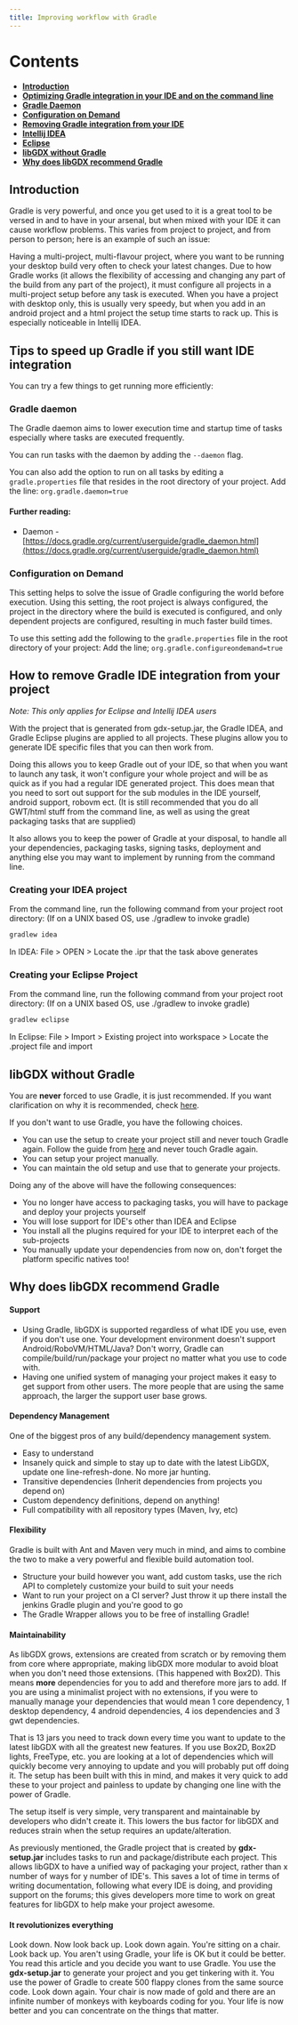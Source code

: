 ```yaml
---
title: Improving workflow with Gradle
---
```

# Contents

* [**Introduction**](#introduction)
* [**Optimizing Gradle integration in your IDE and on the command line**](#tips-to-speed-up-gradle-if-you-still-want-ide-integration)
 * [**Gradle Daemon**](#gradle-daemon)
 * [**Configuration on Demand**](#configuration-on-demand)
* [**Removing Gradle integration from your IDE**](#how-to-remove-gradle-ide-integration-from-your-project)
 * [**Intellij IDEA**](#creating-your-idea-project)
 * [**Eclipse**](#creating-your-eclipse-project)
* [**libGDX without Gradle**](#libgdx-without-gradle)
* [**Why does libGDX recommend Gradle**](#why-does-libgdx-recommend-gradle)


## Introduction
Gradle is very powerful, and once you get used to it is a great tool to be versed in and to have in your arsenal, but when mixed with your IDE it can cause workflow problems. This varies from project to project, and from person to person; here is an example of such an issue:

Having a multi-project, multi-flavour project, where you want to be running your desktop build very often to check your latest changes. Due to how Gradle works (it allows the flexibility of accessing and changing any part of the build from any part of the project), it must configure all projects in a multi-project setup before any task is executed. When you have a project with desktop only, this is usually very speedy, but when you add in an android project and a html project the setup time starts to rack up. This is especially noticeable in Intellij IDEA.

## Tips to speed up Gradle if you still want IDE integration

You can try a few things to get running more efficiently:

### Gradle daemon
The Gradle daemon aims to lower execution time and startup time of tasks especially where tasks are executed frequently.

You can run tasks with the daemon by adding the `--daemon` flag.

You can also add the option to run on all tasks by editing a `gradle.properties` file that resides in the root directory of your project.
Add the line: `org.gradle.daemon=true`

#### Further reading:
* Daemon - [https://docs.gradle.org/current/userguide/gradle_daemon.html](https://docs.gradle.org/current/userguide/gradle_daemon.html)

### Configuration on Demand
This setting helps to solve the issue of Gradle configuring the world before execution. Using this setting, the root project is always configured, the project in the directory where the build is executed is configured, and only dependent projects are configured, resulting in much faster build times.

To use this setting add the following to the `gradle.properties` file in the root directory of your project:
Add the line; `org.gradle.configureondemand=true` 


## How to remove Gradle IDE integration from your project

_Note: This only applies for Eclipse and Intellij IDEA users_

With the project that is generated from gdx-setup.jar, the Gradle IDEA, and Gradle Eclipse plugins are applied to all projects.
These plugins allow you to generate IDE specific files that you can then work from.

Doing this allows you to keep Gradle out of your IDE, so that when you want to launch any task, it won't configure your whole project and will be as quick as if you had a regular IDE generated project. This does mean that you need to sort out support for the sub modules in the IDE yourself, android support, robovm ect. (It is still recommended that you do all GWT/html stuff from the command line, as well as using the great packaging tasks that are supplied)

It also allows you to keep the power of Gradle at your disposal, to handle all your dependencies, packaging tasks, signing tasks, deployment and anything else you may want to implement by running from the command line.

### Creating your IDEA project
From the command line, run the following command from your project root directory:
(If on a UNIX based OS, use ./gradlew to invoke gradle)
```groovy
gradlew idea
```

In IDEA:
File > OPEN > Locate the .ipr that the task above generates
### Creating your Eclipse Project
From the command line, run the following command from your project root directory:
(If on a UNIX based OS, use ./gradlew to invoke gradle)
```groovy
gradlew eclipse
```

In Eclipse:
File > Import > Existing project into workspace > Locate the .project file and import

## libGDX without Gradle

You are **never** forced to use Gradle, it is just recommended. If you want clarification on why it is recommended, check [here](#why-does-libgdx-recommend-gradle).

If you don't want to use Gradle, you have the following choices.

* You can use the setup to create your project still and never touch Gradle again. Follow the guide from [here](#how-to-remove-gradle-ide-integration-from-your-project) and never touch Gradle again.
* You can setup your project manually.
* You can maintain the old setup and use that to generate your projects.

Doing any of the above will have the following consequences: 
* You no longer have access to packaging tasks, you will have to package and deploy your projects yourself
* You will lose support for IDE's other than IDEA and Eclipse
* You install all the plugins required for your IDE to interpret each of the sub-projects
* You manually update your dependencies from now on, don't forget the platform specific natives too!

  
## Why does libGDX recommend Gradle

#### Support
* Using Gradle, libGDX is supported regardless of what IDE you use, even if you don't use one. Your development environment doesn't support Android/RoboVM/HTML/Java? Don't worry, Gradle can compile/build/run/package your project no matter what you use to code with.
* Having one unified system of managing your project makes it easy to get support from other users. The more people that are using the same approach, the larger the support user base grows.

#### Dependency Management
One of the biggest pros of any build/dependency management system.
* Easy to understand
* Insanely quick and simple to stay up to date with the latest LibGDX, update one line-refresh-done. No more jar hunting.
* Transitive dependencies (Inherit dependencies from projects you depend on)
* Custom dependency definitions, depend on anything!
* Full compatibility with all repository types (Maven, Ivy, etc)

#### Flexibility
Gradle is built with Ant and Maven very much in mind, and aims to combine the two to make a very powerful and flexible build automation tool.
* Structure your build however you want, add custom tasks, use the rich API to completely customize your build to suit your needs
* Want to run your project on a CI server? Just throw it up there install the jenkins Gradle plugin and you're good to go
* The Gradle Wrapper allows you to be free of installing Gradle!

#### Maintainability
As libGDX grows, extensions are created from scratch or by removing them from core where appropriate, making libGDX more modular to avoid bloat when you don't need those extensions. (This happened with Box2D). This means **more** dependencies for you to add and therefore more jars to add. If you are using a minimalist project with no extensions, if you were to manually manage your dependencies that would mean 1 core dependency, 1 desktop dependency, 4 android dependencies, 4 ios dependencies and 3 gwt dependencies.

That is 13 jars you need to track down every time you want to update to the latest libGDX with all the greatest new features. If you use Box2D, Box2D lights, FreeType, etc. you are looking at a lot of dependencies which will quickly become very annoying to update and you will probably put off doing it. The setup has been built with this in mind, and makes it very quick to add these to your project and painless to update by changing one line with the power of Gradle.

The setup itself is very simple, very transparent and maintainable by developers who didn't create it. This lowers the bus factor for libGDX and reduces strain when the setup requires an update/alteration.

As previously mentioned, the Gradle project that is created by **gdx-setup.jar** includes tasks to run and package/distribute each project. This allows libGDX to have a unified way of packaging your project, rather than x number of ways for y number of IDE's. This saves a lot of time in terms of writing documentation, following what every IDE is doing, and providing support on the forums; this gives developers more time to work on great features for libGDX to help make your project awesome.

#### It revolutionizes everything
Look down. Now look back up. Look down again. You're sitting on a chair. Look back up. You aren't using Gradle, your life is OK but it could be better. You read this article and you decide you want to use Gradle. You use the **gdx-setup.jar** to generate your project and you get tinkering with it. You use the power of Gradle to create 500 flappy clones from the same source code. Look down again. Your chair is now made of gold and there are an infinite number of monkeys with keyboards coding for you. Your life is now better and you can concentrate on the things that matter.
